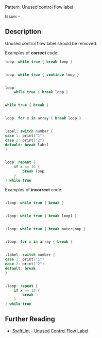 Pattern: Unused control flow label

Issue: -

## Description

Unused control flow label should be removed.

Examples of **correct** code:
```swift
loop: while true { break loop }


loop: while true { continue loop }


loop:
    while true { break loop }


while true { break }


loop: for x in array { break loop }


label: switch number {
case 1: print("1")
case 2: print("2")
default: break label
}


loop: repeat {
    if x == 10 {
        break loop
    }
} while true

```
Examples of **incorrect** code:
```swift

↓loop: while true { break }


↓loop: while true { break loop1 }


↓loop: while true { break outerLoop }


↓loop: for x in array { break }


↓label: switch number {
case 1: print("1")
case 2: print("2")
default: break
}


↓loop: repeat {
    if x == 10 {
        break
    }
} while true

```

## Further Reading

* [SwiftLint - Unused Control Flow Label](https://realm.github.io/SwiftLint/unused_control_flow_label.html)